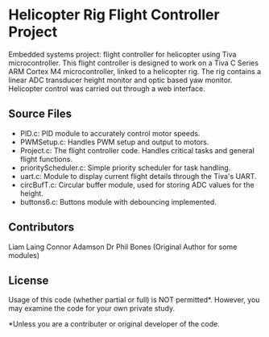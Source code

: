 # Helicopter Rig Flight Controller Project
Embedded systems project: flight controller for helicopter using Tiva microcontroller. 
This flight controller is designed to work on a Tiva C Series ARM Cortex M4 microcontroller, linked to a helicopter rig. 
The rig contains a linear ADC transducer height monitor and optic based yaw monitor.
Helicopter control was carried out through a web interface.

## Source Files
* PID.c: PID module to accurately control motor speeds.
* PWMSetup.c: Handles PWM setup and output to motors. 
* Project.c: The flight controller code. Handles critical tasks and general flight functions.
* priorityScheduler.c: Simple priority scheduler for task handling.
* uart.c: Module to display current flight details through the Tiva's UART.
* circBufT.c: Circular buffer module, used for storing ADC values for the height.
* buttons6.c: Buttons module with debouncing implemented.

## Contributors
Liam Laing
Connor Adamson
Dr Phil Bones (Original Author for some modules)

## License
Usage of this code (whether partial or full) is NOT permitted*. However, you may examine the code for your own private study.

*Unless you are a contributer or original developer of the code.
